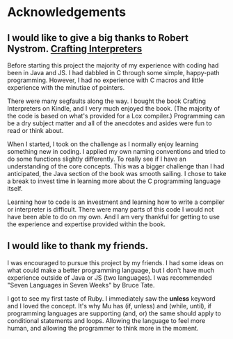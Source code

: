 # Acknowledgements

## I would like to give a big thanks to Robert Nystrom. [Crafting Interpreters](https://craftinginterpreters.com/)
Before starting this project the majority of my experience with coding had been in Java and JS. I had dabbled in C through some simple, happy-path programming. However, I had no experience with C macros and little experience with the minutiae of pointers. 

There were many segfaults along the way. I bought the book Crafting Interpreters on Kindle, and I very much enjoyed the book. (The majority of the code is based on what's provided for a Lox compiler.) Programming can be a dry subject matter and all of the anecdotes and asides were fun to read or think about.

When I started, I took on the challenge as I normally enjoy learning something new in coding. I applied my own naming conventions and tried to do some functions slightly differently. To really see if I have an understanding of the core concepts. This was a bigger challenge than I had anticipated, the Java section of the book was smooth sailing. I chose to take a break to invest time in learning more about the C programming language itself. 

Learning how to code is an investment and learning how to write a compiler or interpreter is difficult. There were many parts of this code I would not have been able to do on my own. And I am very thankful for getting to use the experience and expertise provided within the book.

## I would like to thank my friends.
I was encouraged to pursue this project by my friends. I had some ideas on what could make a better programming language, but I don't have much experience outside of Java or JS (two languages). I was recommended "Seven Languages in Seven Weeks" by Bruce Tate.

I got to see my first taste of Ruby. I immediately saw the **unless** keyword and I loved the concept. It's why Mu has (if, unless) and (while, until), if programming languages are supporting (and, or) the same should apply to conditional statements and loops. Allowing the language to feel more human, and allowing the programmer to think more in the moment.
